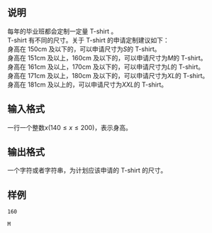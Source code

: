 <h2>说明</h2>

每年的毕业班都会定制一定量 T-shirt 。<br />
T-shirt 有不同的尺寸。关于 T-shirt 的申请定制建议如下：<br />
身高在 $150$cm 及以下的，可以申请尺寸为$S$的 T-shirt。<br />
身高在 $151$cm 及以上，$160$cm 及以下的，可以申请尺寸为$M$的 T-shirt。<br />
身高在 $161$cm 及以上，$170$cm 及以下的，可以申请尺寸为$L$的 T-shirt。<br />
身高在 $171$cm 及以上，$180$cm 及以下的，可以申请尺寸为$XL$的 T-shirt。<br />
身高在 $181$cm 及以上的，可以申请尺寸为$XXL$的 T-shirt。
<h2>输入格式</h2>

一行一个整数$x$($140≤x≤200$)，表示身高。

<h2>输出格式</h2>

一个字符或者字符串，为计划应该申请的 T-shirt 的尺寸。

<h2>样例</h2>
<pre><code class="language-input1">160</code></pre><pre><code class="language-output1">M</code></pre>
